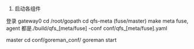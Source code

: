 
1. 启动各组件

  登录 gateway0
  cd /root/gopath
  cd qfs-meta (fuse/master)
  make
  meta fuse, agent 都是./build/qfs_[meta/fuse] -conf conf/qfs_[meta/fuse].yaml

  master 
  cd conf/goreman_conf/
  goreman start
